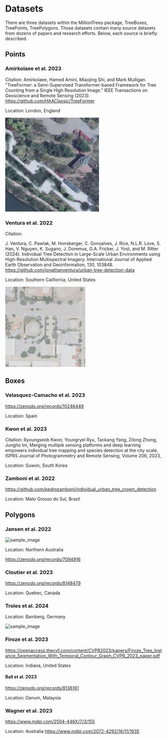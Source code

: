 # Datasets

There are three datasets within the MillionTrees package, TreeBoxes, TreePoints, TreePolygons. Those datasets contain many source datasets from dozens of papers and research efforts. Below, each source is briefly described.

## Points

### Amirkolaee et al. 2023

Citation: Amirkolaee, Hamed Amini, Miaojing Shi, and Mark Mulligan. "TreeFormer: a Semi-Supervised Transformer-based Framework for Tree Counting from a Single High Resolution Image." IEEE Transactions on Geoscience and Remote Sensing (2023). https://github.com/HAAClassic/TreeFormer

Location: London, England

<img src="public/TreeFormer.jpg" alt="sample_image" style="width:300px; height:auto;">

### Ventura et al. 2022

Citation: 

J. Ventura, C. Pawlak, M. Honsberger, C. Gonsalves, J. Rice, N.L.R. Love, S. Han, V. Nguyen, K. Sugano, J. Doremus, G.A. Fricker, J. Yost, and M. Ritter (2024). Individual Tree Detection in Large-Scale Urban Environments using High-Resolution Multispectral Imagery. International Journal of Applied Earth Observation and Geoinformation, 130, 103848. https://github.com/jonathanventura/urban-tree-detection-data

Location: Southern California, United States

![sample_image](public/Ventura.png)


## Boxes

### Velasquez-Camacho et al. 2023

https://zenodo.org/records/10246449

Location: Spain

### Kwon et al. 2023

Citation: Ryoungseob Kwon, Youngryel Ryu, Tackang Yang, Zilong Zhong, Jungho Im,
Merging multiple sensing platforms and deep learning empowers individual tree mapping and species detection at the city scale,
ISPRS Journal of Photogrammetry and Remote Sensing, Volume 206, 2023,

Location: Suwon, South Korea

### Zamboni et al. 2022

https://github.com/pedrozamboni/individual_urban_tree_crown_detection

Location: Mato Grosso do Sul, Brazil

## Polygons

### Jansen et al. 2022

<img src="public/Jansen.png" alt="sample_image" style="width:300px; height:auto;">

Location: Northern Australia

https://zenodo.org/records/7094916

### Cloutier et al. 2023

https://zenodo.org/records/8148479

Location: Quebec, Canada

### Troles et al. 2024

Location: Bamberg, Germany

<img src="public/Troles.png" alt="sample_image" style="width:300px; height:auto;">

### Firoze et al. 2023

https://openaccess.thecvf.com/content/CVPR2023/papers/Firoze_Tree_Instance_Segmentation_With_Temporal_Contour_Graph_CVPR_2023_paper.pdf

Location: Indiana, United States

#### Ball et al. 2023

https://zenodo.org/records/8136161

Location: Danum, Malaysia

### Wagner et al. 2023

https://www.mdpi.com/2504-446X/7/3/155

Location: Australia
https://www.mdpi.com/2072-4292/16/11/1935
